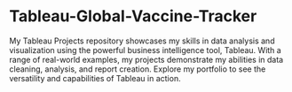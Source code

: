 # Tableau-Global-Vaccine-Tracker
My Tableau Projects repository showcases my skills in data analysis and visualization using the powerful business intelligence tool, Tableau. With a range of real-world examples, my projects demonstrate my abilities in data cleaning, analysis, and report creation. Explore my portfolio to see the versatility and capabilities of Tableau in action.
